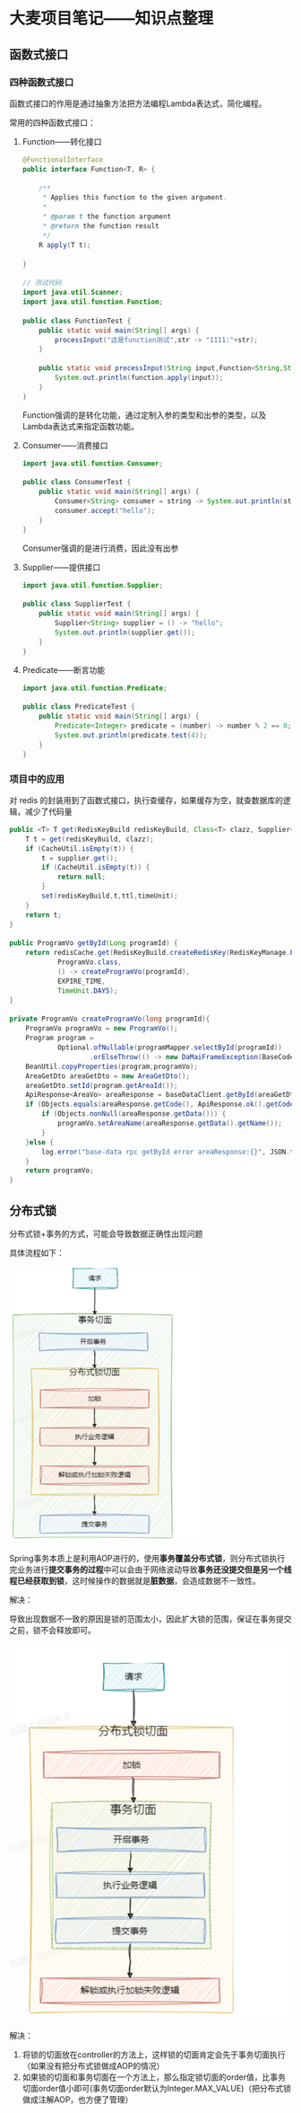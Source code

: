# 大麦项目笔记——知识点整理

## 函数式接口

### 四种函数式接口

函数式接口的作用是通过抽象方法把方法编程Lambda表达式，简化编程。

常用的四种函数式接口：

1. Function——转化接口

   ```java
   @FunctionalInterface
   public interface Function<T, R> {
   
       /**
        * Applies this function to the given argument.
        *
        * @param t the function argument
        * @return the function result
        */
       R apply(T t);
   
   }
   
   // 测试代码
   import java.util.Scanner;
   import java.util.function.Function;
   
   public class FunctionTest {
       public static void main(String[] args) {
           processInput("这是function测试",str -> "1111:"+str);
       }
   
       public static void processInput(String input,Function<String,String> function) {
           System.out.println(function.apply(input));
       }
   }
   
   ```

   Function强调的是转化功能，通过定制入参的类型和出参的类型，以及Lambda表达式来指定函数功能。

2. Consumer——消费接口

   ```java
   import java.util.function.Consumer;
   
   public class ConsumerTest {
       public static void main(String[] args) {
           Consumer<String> consumer = string -> System.out.println(string);
           consumer.accept("hello");
       }
   }
   
   ```

   Consumer强调的是进行消费，因此没有出参

3. Supplier——提供接口

   ```java
   import java.util.function.Supplier;
   
   public class SupplierTest {
       public static void main(String[] args) {
           Supplier<String> supplier = () -> "hello";
           System.out.println(supplier.get());
       }
   }
   
   ```

4. Predicate——断言功能

   ```java
   import java.util.function.Predicate;
   
   public class PredicateTest {
       public static void main(String[] args) {
           Predicate<Integer> predicate = (number) -> number % 2 == 0;
           System.out.println(predicate.test(4));
       }
   }
   
   ```

### 项目中的应用

对 redis 的封装用到了函数式接口，执行查缓存，如果缓存为空，就查数据库的逻辑，减少了代码量

```java
public <T> T get(RedisKeyBuild redisKeyBuild, Class<T> clazz, Supplier<T> supplier, long ttl, TimeUnit timeUnit) {
    T t = get(redisKeyBuild, clazz);
    if (CacheUtil.isEmpty(t)) {
        t = supplier.get();
        if (CacheUtil.isEmpty(t)) {
            return null;
        }
        set(redisKeyBuild,t,ttl,timeUnit);
    }
    return t;
}

public ProgramVo getById(Long programId) {
    return redisCache.get(RedisKeyBuild.createRedisKey(RedisKeyManage.PROGRAM,programId),
            ProgramVo.class,
            () -> createProgramVo(programId),
            EXPIRE_TIME, 
            TimeUnit.DAYS);
}

private ProgramVo createProgramVo(long programId){
    ProgramVo programVo = new ProgramVo();
    Program program = 
            Optional.ofNullable(programMapper.selectById(programId))
                    .orElseThrow(() -> new DaMaiFrameException(BaseCode.PROGRAM_NOT_EXIST));
    BeanUtil.copyProperties(program,programVo);
    AreaGetDto areaGetDto = new AreaGetDto();
    areaGetDto.setId(program.getAreaId());
    ApiResponse<AreaVo> areaResponse = baseDataClient.getById(areaGetDto);
    if (Objects.equals(areaResponse.getCode(), ApiResponse.ok().getCode())) {
        if (Objects.nonNull(areaResponse.getData())) {
            programVo.setAreaName(areaResponse.getData().getName());
        }
    }else {
        log.error("base-data rpc getById error areaResponse:{}", JSON.toJSONString(areaResponse));
    }
    return programVo;
}
```

## 分布式锁

分布式锁+事务的方式，可能会导致数据正确性出现问题

具体流程如下：

<img src="images/image-20250119000218801.png" alt="image-20250119000218801" style="zoom: 67%;" />

Spring事务本质上是利用AOP进行的，使用**事务覆盖分布式锁**，则分布式锁执行完业务进行**提交事务的过程**中可以会由于网络波动导致**事务还没提交但是另一个线程已经获取到锁**，这时候操作的数据就是**脏数据**，会造成数据不一致性。

解决：

导致出现数据不一致的原因是锁的范围太小，因此扩大锁的范围，保证在事务提交之前，锁不会释放即可。

![image-20250119000836593](images/image-20250119000836593.png)

解决：

1. 将锁的切面放在controller的方法上，这样锁的切面肯定会先于事务切面执行（如果没有把分布式锁做成AOP的情况）
2. 如果锁的切面和事务切面在一个方法上，那么指定锁切面的order值，比事务切面order值小即可(事务切面order默认为Integer.MAX_VALUE)（把分布式锁做成注解AOP，也方便了管理）
